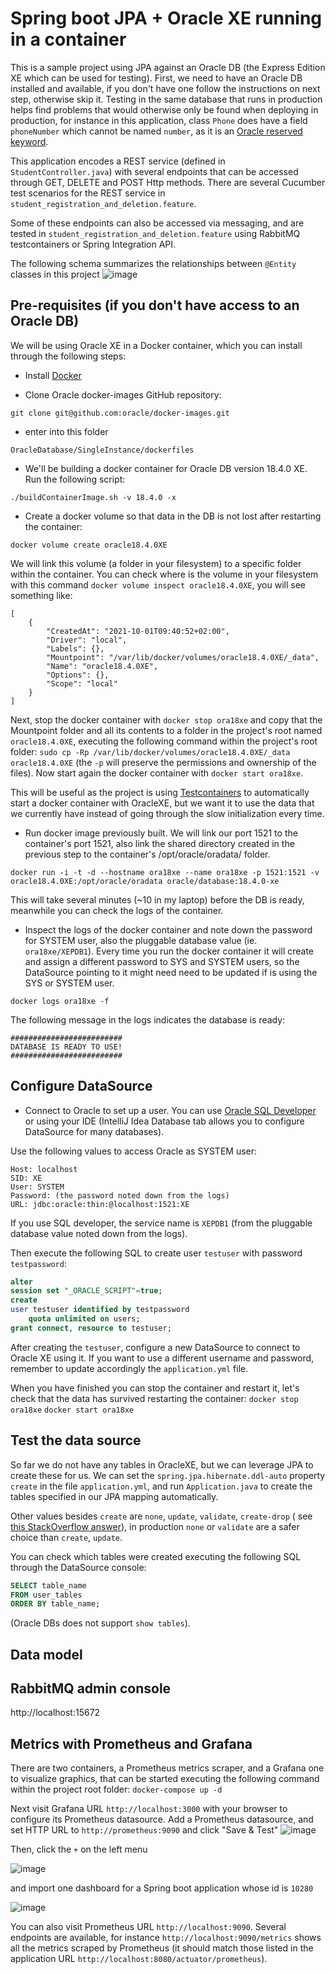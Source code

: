 # Spring boot JPA + Oracle XE running in a container

This is a sample project using JPA against an Oracle DB (the Express Edition XE which can be used for testing). First,
we need to have an Oracle DB installed and available, if you don't have one follow the instructions on next step,
otherwise skip it. Testing in the same database that runs in production helps find problems that would otherwise only be
found when deploying in production, for instance in this application, class `Phone` does have a field `phoneNumber`
which cannot be named `number`, as it is
an [Oracle reserved keyword](https://docs.oracle.com/cd/A97630_01/appdev.920/a42525/apb.htm).

This application encodes a REST service (defined in `StudentController.java`) with several endpoints that can be
accessed through GET, DELETE and POST Http methods. There are several Cucumber test scenarios for the REST service in
`student_registration_and_deletion.feature`.

Some of these endpoints can also be accessed via messaging, and are tested
in `student_registration_and_deletion.feature`
using RabbitMQ testcontainers or Spring Integration API.

The following schema summarizes the relationships between `@Entity` classes in this
project ![image](src/main/resources/images/schema.png)

## Pre-requisites (if you don't have access to an Oracle DB)

We will be using Oracle XE in a Docker container, which you can install through the following steps:

* Install [Docker](https://www.docker.com/get-started)

* Clone Oracle docker-images GitHub repository:

`git clone git@github.com:oracle/docker-images.git`

* enter into this folder

`OracleDatabase/SingleInstance/dockerfiles`

* We'll be building a docker container for Oracle DB version 18.4.0 XE. Run the following script:

`./buildContainerImage.sh -v 18.4.0 -x`

* Create a docker volume so that data in the DB is not lost after restarting the container:

`docker volume create oracle18.4.0XE`

We will link this volume (a folder in your filesystem) to a specific folder within the container. You can check where is
the volume in your filesystem with this command `docker volume inspect oracle18.4.0XE`, you will see something like:

```
[
    {
        "CreatedAt": "2021-10-01T09:40:52+02:00",
        "Driver": "local",
        "Labels": {},
        "Mountpoint": "/var/lib/docker/volumes/oracle18.4.0XE/_data",
        "Name": "oracle18.4.0XE",
        "Options": {},
        "Scope": "local"
    }
]
```

Next, stop the docker container with `docker stop ora18xe` and copy that the Mountpoint folder and all its contents to a
folder in the project's root named `oracle18.4.0XE`, executing the following command within the project's root folder:
`sudo cp -Rp /var/lib/docker/volumes/oracle18.4.0XE/_data oracle18.4.0XE` (the `-p` will preserve the permissions and
ownership of the files). Now start again the docker container with `docker start ora18xe`.

This will be useful as the project is using [Testcontainers](https://www.testcontainers.org/) to automatically start a
docker container with OracleXE, but we want it to use the data that we currently have instead of going through the slow
initialization every time.

* Run docker image previously built. We will link our port 1521 to the container's port 1521, also link the shared
  directory created in the previous step to the container's /opt/oracle/oradata/ folder.

`docker run -i -t -d --hostname ora18xe --name ora18xe -p 1521:1521 -v oracle18.4.0XE:/opt/oracle/oradata oracle/database:18.4.0-xe`

This will take several minutes (~10 in my laptop) before the DB is ready, meanwhile you can check the logs of the
container.

* Inspect the logs of the docker container and note down the password for SYSTEM user, also the pluggable database
  value (ie. `ora18xe/XEPDB1`). Every time you run the docker container it will create and assign a different password
  to SYS and SYSTEM users, so the DataSource pointing to it might need need to be updated if is using the SYS or SYSTEM
  user.

`docker logs ora18xe -f`

The following message in the logs indicates the database is ready:

```
#########################
DATABASE IS READY TO USE!
#########################
```

## Configure DataSource

* Connect to Oracle to set up a user. You can
  use [Oracle SQL Developer](https://www.oracle.com/database/technologies/appdev/sqldeveloper-landing.html)
  or using your IDE (IntelliJ Idea Database tab allows you to configure DataSource for many databases).

Use the following values to access Oracle as SYSTEM user:

```
Host: localhost
SID: XE
User: SYSTEM
Password: (the password noted down from the logs)
URL: jdbc:oracle:thin:@localhost:1521:XE
```

If you use SQL developer, the service name is `XEPDB1` (from the pluggable database value noted down from the logs).

Then execute the following SQL to create user `testuser` with password `testpassword`:

```sql
alter
session set "_ORACLE_SCRIPT"=true;
create
user testuser identified by testpassword
    quota unlimited on users;
grant connect, resource to testuser;
```

After creating the `testuser`, configure a new DataSource to connect to Oracle XE using it. If you want to use a
different username and password, remember to update accordingly the `application.yml` file.

When you have finished you can stop the container and restart it, let's check that the data has survived restarting the
container:
`docker stop ora18xe`
`docker start ora18xe`

## Test the data source

So far we do not have any tables in OracleXE, but we can leverage JPA to create these for us. We can set
the `spring.jpa.hibernate.ddl-auto` property `create` in the file `application.yml`, and run `Application.java` to
create the tables specified in our JPA mapping automatically.

Other values besides `create` are `none`, `update`, `validate`, `create-drop` (
see [this StackOverflow answer](https://stackoverflow.com/a/42147995/923509)), in production `none` or `validate` are a
safer choice than `create`, `update`.

You can check which tables were created executing the following SQL through the DataSource console:

```sql
SELECT table_name
FROM user_tables
ORDER BY table_name;
```

(Oracle DBs does not support `show tables`).

## Data model

## RabbitMQ admin console

http://localhost:15672

## Metrics with Prometheus and Grafana

There are two containers, a Prometheus metrics scraper, and a Grafana one to visualize graphics, that can be started
executing the following command within the project root folder:
`docker-compose up -d`

Next visit Grafana URL `http://localhost:3000` with your browser to configure its Prometheus datasource. Add a
Prometheus datasource, and set HTTP URL to `http://prometheus:9090` and click "Save & Test"
![image](src/main/resources/images/prometheus_datasource.png)

Then, click the `+` on the left menu

![image](src/main/resources/images/grafana_dashboard_import_1.jpg)

and import one dashboard for a Spring boot application whose id is `10280`

![image](src/main/resources/images/grafana_dashboard_import_2.png)

You can also visit Prometheus URL `http://localhost:9090`. Several endpoints are available, for instance
`http://localhost:9090/metrics` shows all the metrics scraped by Prometheus (it should match those listed in the
application URL `http://localhost:8080/actuator/prometheus`).